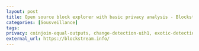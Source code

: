 ```yaml
---
layout: post
title: Open source block explorer with basic privacy analysis - Blockstream Explorer
categories: [Sousveillance]
tags: 
privacy: coinjoin-equal-outputs, change-detection-uih1, exotic-detection-uih2, self-transfer, change-detection-script-types, change-detection-precision, internal-address-reuse
external_url: https://blockstream.info/
---
```

